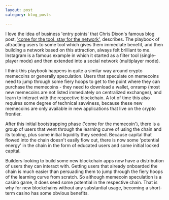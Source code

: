 ```yaml
---
layout: post
category: blog_posts

---
```


I love the idea of business 'entry points' that Chris Dixon's famous blog post, <a href="https://cdixon.org/2015/01/31/come-for-the-tool-stay-for-the-network">'come for the tool, stay for the network'</a>, describes. The playbook of attracting users to some tool which gives them immediate benefit, and then building a network based on this attraction, always felt brilliant to me. Instagram is a famous example in which it started as a filter tool (single-player mode) and then extended into a social network (multiplayer mode).

I think this playbook happens in quite a similar way around crypto memecoins or generally speculation. Users that speculate on memecoins need to jump through some fiery hoops to get to the point where they can purchase the memecoins - they need to download a wallet, onramp (most new memecoins are not listed immediately on centralized exchanges), and learn to interact with the respective blockchain. A lot of time this also requires some degree of technical savviness, because these new memecoins are only available in new applications that live on the crypto frontier.

After this initial bootstrapping phase ('come for the memecoin'), there is a group of users that went through the learning curve of using the chain and its tooling, plus some initial liquidity they seeded. Because capital that flowed into the chain doesn't easily flow out, there is now some 'potential energy' in the chain in the form of educated users and some initial locked capital.

Builders looking to build some new blockchain apps now have a distribution of users they can interact with. Getting users that already onboarded the chain is much easier than persuading them to jump through the fiery hoops of the learning curve from scratch. So although memecoin speculation is a casino game, it does seed some potential in the respective chain. That is why for new blockchains without any substantial usage, becoming a short-term casino has some obvious benefits.

